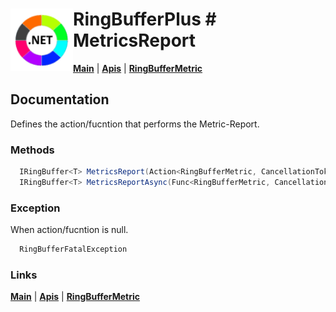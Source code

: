 # <img align="left" width="100" height="100" src="./images/icon.png"> RingBufferPlus #  MetricsReport

[**Main**](index.md#help) | 
[**Apis**](index.md#apis) |
[**RingBufferMetric**](metricclass.md)

## Documentation
Defines the action/fucntion that performs the Metric-Report.

### Methods

```csharp
  IRingBuffer<T> MetricsReport(Action<RingBufferMetric, CancellationToken> report)
  IRingBuffer<T> MetricsReportAsync(Func<RingBufferMetric, CancellationToken, Task> report)
``` 

### Exception

When action/fucntion is null.

```csharp
  RingBufferFatalException
``` 

### Links
[**Main**](index.md#help) | 
[**Apis**](index.md#apis) |
[**RingBufferMetric**](metricclass.md)